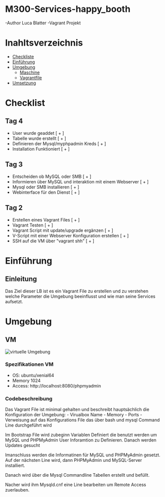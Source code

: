 # M300-Services-happy_booth
-Author Luca Blatter
-Vagrant Projekt

# Inahltsverzeichnis
- [Checkliste](#Checklist)
- [Einführung](#Einführung)
- [Umgebung](#Umgebung)
    - [Maschine](#Virtualbox-VM)
    - [Vagrantfile](#boostrap-inhalt)
- [Umsetzung](#umgebung-umsetzten)

# Checklist
## Tag 4
- User wurde geaddet [ + ]
- Tabelle wurde erstellt [ + ]
- Definieren der Mysql/myphpadmin Kreds [ + ]
- Installation Funktioniert [ + ]

## Tag 3
- Entscheiden ob MySQL oder SMB [ + ]
- Informieren über MySQL und interaktion mit einem Webserver [ + ]
- Mysql oder SMB installieren [ + ]
- Webinterface für den Dienst [ + ]

## Tag 2
- Erstellen eines Vagrant Files [ + ]
- Vagrant Testen [ + ]
- Vagrant Script mit update/upgrade ergänzen [ + ]
- V-Script mit einer Webserver Konfiguration erstellen [ + ]
- SSH auf die VM über "vagrant shh" [ + ]


# Einführung
## Einleitung
Das Ziel dieser LB ist es ein Vagrant File zu erstellen und zu verstehen welche Parameter die Umgebung beeinflusst und wie man seine Services aufsetzt.

# Umgebung
## VM
![virtuelle Umgebung](https://github.com//)

### Spezifikationen VM
- OS: ubuntu/xenial64
- Memory 1024
- Access: http://localhost:8080/phpmyadmin

### Codebeschreibung
Das Vagrant File ist minimal gehalten und beschreibt hauptsächlich die Konfiguration der Umgebung:
    - Virualbox Name
    - Memory
    - Ports
    - Verweisung auf das Konfigurations File das über bash und mysql Command Line durchgeführt wird

Im Bootstrap File wird zubeginn Variablen Definiert die benutzt werden um MySQL und PHPMyAdmin User Inforamtion zu Definieren. 
Danach werden Updates gesucht

Imanschluss werden die Informatinen für MySQL und PHPMyAdmin gesetzt.
Auf der nächsten Line wird, dann PHPMyAdmin und MySQL-Server installiert.

Danach wird über die Mysql Commandline Tabellen erstellt und befüllt.

Nacher wird ihm Mysqld.cnf eine Line bearbeiten um Remote Access zuerlauben.